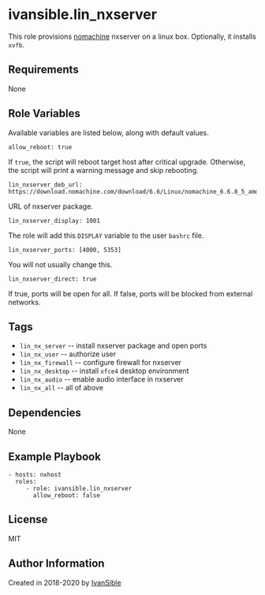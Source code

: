 # ivansible.lin_nxserver

This role provisions [nomachine](https://www.nomachine.com/) nxserver on a linux box.
Optionally, it installs `xvfb`.


## Requirements

None


## Role Variables

Available variables are listed below, along with default values.

    allow_reboot: true

If `true`, the script will reboot target host after critical upgrade.
Otherwise, the script will print a warning message and skip rebooting.

    lin_nxserver_deb_url: https://download.nomachine.com/download/6.6/Linux/nomachine_6.6.8_5_amd64.deb
URL of nxserver package.

    lin_nxserver_display: 1001
The role will add this `DISPLAY` variable to the user `bashrc` file.

    lin_nxserver_ports: [4000, 5353]
You will not usually change this.

    lin_nxserver_direct: true
If true, ports will be open for all. If false, ports will be blocked
from external networks.


## Tags

- `lin_nx_server` -- install nxserver package and open ports
- `lin_nx_user` -- authorize user
- `lin_nx_firewall` -- configure firewall for nxserver
- `lin_nx_desktop` -- install `xfce4` desktop environment
- `lin_nx_audio` -- enable audio interface in nxserver
- `lin_nx_all` -- all of above


## Dependencies

None


## Example Playbook

    - hosts: nxhost
      roles:
         - role: ivansible.lin_nxserver
           allow_reboot: false


## License

MIT

## Author Information

Created in 2018-2020 by [IvanSible](https://github.com/ivansible)
